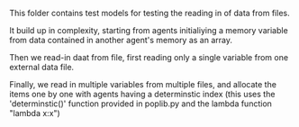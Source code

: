 This folder contains test models for testing the reading in of data from files.

It build up in complexity, starting from agents initialiying a memory variable from data contained in another agent's memory as an array.

Then we read-in daat from file, first reading only a single variable from one external data file.

Finally, we read in multiple variables from multiple files, and allocate the items one by one with agents having a determinstic index (this uses the 'determinstic()' function provided in poplib.py and the lambda function "lambda x:x")